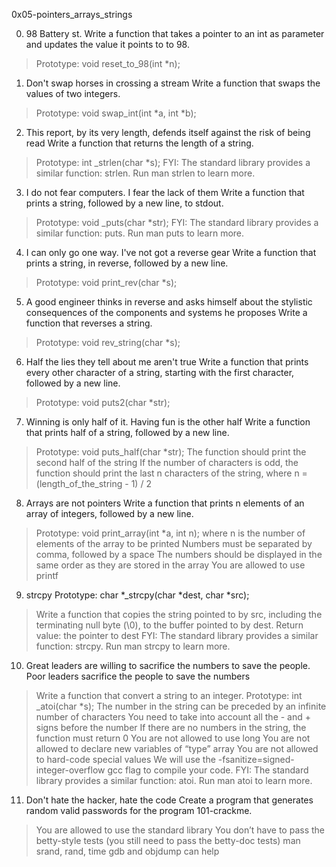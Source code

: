 0x05-pointers_arrays_strings


0. 98 Battery st. Write a function that takes a pointer to an int as parameter and updates the value it points to to 98.
>Prototype: void reset_to_98(int *n);

1. Don't swap horses in crossing a stream Write a function that swaps the values of two integers.
>Prototype: void swap_int(int *a, int *b);

2. This report, by its very length, defends itself against the risk of being read Write a function that returns the length of a string.
>Prototype: int _strlen(char *s);
>FYI: The standard library provides a similar function: strlen. Run man strlen to learn more.

3. I do not fear computers. I fear the lack of them Write a function that prints a string, followed by a new line, to stdout.
>Prototype: void _puts(char *str);
>FYI: The standard library provides a similar function: puts. Run man puts to learn more.

4. I can only go one way. I've not got a reverse gear Write a function that prints a string, in reverse, followed by a new line.
>Prototype: void print_rev(char *s);

5. A good engineer thinks in reverse and asks himself about the stylistic consequences of the components and systems he proposes Write a function that reverses a string.
>Prototype: void rev_string(char *s);

6. Half the lies they tell about me aren't true Write a function that prints every other character of a string, starting with the first character, followed by a new line.
>Prototype: void puts2(char *str);

7. Winning is only half of it. Having fun is the other half Write a function that prints half of a string, followed by a new line.
>Prototype: void puts_half(char *str);
>The function should print the second half of the string
>If the number of characters is odd, the function should print the last n characters of the string, where n = (length_of_the_string - 1) / 2

8. Arrays are not pointers Write a function that prints n elements of an array of integers, followed by a new line.
>Prototype: void print_array(int *a, int n);
>where n is the number of elements of the array to be printed
>Numbers must be separated by comma, followed by a space
>The numbers should be displayed in the same order as they are stored in the array
>You are allowed to use printf

9. strcpy Prototype: char *_strcpy(char *dest, char *src);
>Write a function that copies the string pointed to by src, including the terminating null byte (\0), to the buffer pointed to by dest.
>Return value: the pointer to dest
>FYI: The standard library provides a similar function: strcpy. Run man strcpy to learn more.

10. Great leaders are willing to sacrifice the numbers to save the people. Poor leaders sacrifice the people to save the numbers
>Write a function that convert a string to an integer.
>Prototype: int _atoi(char *s);
>The number in the string can be preceded by an infinite number of characters
>You need to take into account all the - and + signs before the number
>If there are no numbers in the string, the function must return 0
>You are not allowed to use long
>You are not allowed to declare new variables of “type” array
>You are not allowed to hard-code special values
>We will use the -fsanitize=signed-integer-overflow gcc flag to compile your code.
>FYI: The standard library provides a similar function: atoi. Run man atoi to learn more.

11. Don't hate the hacker, hate the code Create a program that generates random valid passwords for the program 101-crackme.
>You are allowed to use the standard library
>You don’t have to pass the betty-style tests (you still need to pass the betty-doc tests)
>man srand, rand, time
>gdb and objdump can help
